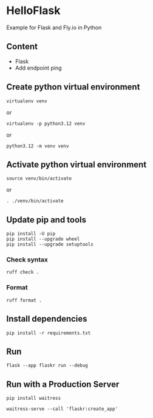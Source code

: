 # HelloFlask
Example for Flask and Fly.io in Python

## Content
- Flask
- Add endpoint ping


## Create python virtual environment
```
virtualenv venv
```
or
```
virtualenv -p python3.12 venv
```
or
```
python3.12 -m venv venv
```
## Activate python virtual environment
```
source venv/bin/activate
```
or
```
. ./venv/bin/activate
```

## Update pip and tools
```
pip install -U pip
pip install --upgrade wheel
pip install --upgrade setuptools
```

### Check syntax
```
ruff check .
```
### Format
```
ruff format .
```
## Install dependencies
```
pip install -r requirements.txt
```
## Run
```
flask --app flaskr run --debug
```

## Run with a Production Server
```
pip install waitress
```
```
waitress-serve --call 'flaskr:create_app'
```